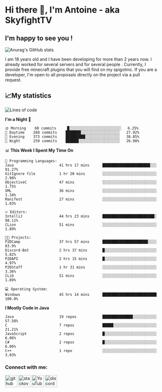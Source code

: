 # Hi there 👋, I'm Antoine - aka SkyfightTV
## I'm happy to see you !
![Anurag's GitHub stats](https://github-readme-stats.vercel.app/api?username=SKyfightTV&show_icons=true&theme=dark&count_private=true&)

I am 18 years old and I have been developing for more than 2 years now. I already worked for several servers and for several people . Currently, I provide free minecraft plugins that you will find on my spigotmc.
If you are a developer, I'm open to all proposals directly on the project via a pull request.

## 📈My statistics
<!--START_SECTION:waka-->
![Lines of code](https://img.shields.io/badge/From%20Hello%20World%20I%27ve%20Written-2%20Million%20lines%20of%20code-blue)

**I'm a Night 🦉** 

```text
🌞 Morning    60 commits     █░░░░░░░░░░░░░░░░░░░░░░░░   6.25% 
🌆 Daytime    268 commits    ███████░░░░░░░░░░░░░░░░░░   27.92% 
🌃 Evening    373 commits    █████████░░░░░░░░░░░░░░░░   38.85% 
🌙 Night      259 commits    ██████░░░░░░░░░░░░░░░░░░░   26.98%

```


📊 **This Week I Spent My Time On** 

```text
💬 Programming Languages: 
Java                     41 hrs 17 mins      ██████████████████████░░░   91.27% 
GitIgnore file           1 hr 20 mins        ░░░░░░░░░░░░░░░░░░░░░░░░░   2.98% 
ObjectiveC               47 mins             ░░░░░░░░░░░░░░░░░░░░░░░░░   1.75% 
XML                      36 mins             ░░░░░░░░░░░░░░░░░░░░░░░░░   1.34% 
Manifest                 27 mins             ░░░░░░░░░░░░░░░░░░░░░░░░░   1.03%

🔥 Editors: 
IntelliJ                 44 hrs 23 mins      ████████████████████████░   98.11% 
CLion                    51 mins             ░░░░░░░░░░░░░░░░░░░░░░░░░   1.89%

🐱‍💻 Projects: 
P2DCamp                  37 hrs 57 mins      █████████████████████░░░░   83.9% 
Discord-Bot              2 hrs 37 mins       █░░░░░░░░░░░░░░░░░░░░░░░░   5.82% 
P2DAPI                   2 hrs 15 mins       █░░░░░░░░░░░░░░░░░░░░░░░░   4.97% 
P2DStaff                 1 hr 31 mins        ░░░░░░░░░░░░░░░░░░░░░░░░░   3.36% 
CLib                     51 mins             ░░░░░░░░░░░░░░░░░░░░░░░░░   1.89%

💻 Operating System: 
Windows                  45 hrs 14 mins      █████████████████████████   100.0%

```

**I Mostly Code in Java** 

```text
Java                     19 repos            ██████████████░░░░░░░░░░░   57.58% 
C                        7 repos             █████░░░░░░░░░░░░░░░░░░░░   21.21% 
JavaScript               2 repos             █░░░░░░░░░░░░░░░░░░░░░░░░   6.06% 
C#                       2 repos             █░░░░░░░░░░░░░░░░░░░░░░░░   6.06% 
C++                      1 repo              ░░░░░░░░░░░░░░░░░░░░░░░░░   3.03%

```



<!--END_SECTION:waka-->

### Connect with me:

[<img src='https://cdn.jsdelivr.net/npm/simple-icons@3.0.1/icons/github.svg' alt='github' height='40'>](https://github.com/SKyfightTV)  [<img src='https://cdn.jsdelivr.net/npm/simple-icons@3.0.1/icons/stackoverflow.svg' alt='stackoverflow' height='40'>](https://stackoverflow.com/users/16952856)  [<img src='https://cdn.jsdelivr.net/npm/simple-icons@3.0.1/icons/youtube.svg' alt='YouTube' height='40'>](https://www.youtube.com/channel/UCjzzQNjlBr-AZ5j1A8lMMKw)  [<img src='https://cdn.jsdelivr.net/npm/simple-icons@3.0.1/icons/discord.svg' alt='discord' height='40'>](https://discord.gg/u8yzVac)  
